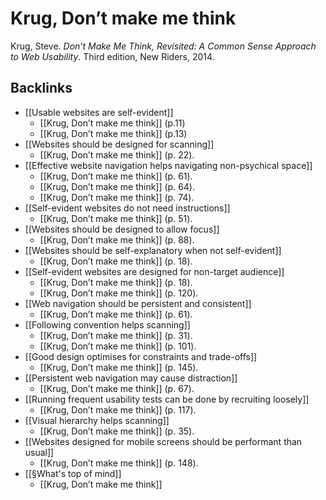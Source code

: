 # Krug, Don’t make me think
Krug, Steve. *Don’t Make Me Think, Revisited: A Common Sense Approach to Web Usability*. Third edition, New Riders, 2014.

## Backlinks
* [[Usable websites are self-evident]]
	* [[Krug, Don’t make me think]] (p.11)
	* [[Krug, Don’t make me think]] (p.13)
* [[Websites should be designed for scanning]]
	* [[Krug, Don’t make me think]] (p. 22).
* [[Effective website navigation helps navigating non-psychical space]]
	* [[Krug, Don’t make me think]]  (p. 61).
	* [[Krug, Don’t make me think]]  (p. 64).
	* [[Krug, Don’t make me think]]  (p. 74).
* [[Self-evident websites do not need instructions]]
	* [[Krug, Don’t make me think]] (p. 51).
* [[Websites should be designed to allow focus]]
	* [[Krug, Don’t make me think]] (p. 88).
* [[Websites should be self-explanatory when not self-evident]]
	* [[Krug, Don’t make me think]] (p. 18).
* [[Self-evident websites are designed for non-target audience]]
	* [[Krug, Don’t make me think]] (p. 18).
	* [[Krug, Don’t make me think]] (p. 120).
* [[Web navigation should be persistent and consistent]]
	* [[Krug, Don’t make me think]] (p. 61).
* [[Following convention helps scanning]]
	* [[Krug, Don’t make me think]] (p. 31).
	* [[Krug, Don’t make me think]] (p.  101).
* [[Good design optimises for constraints and trade-offs]]
	* [[Krug, Don’t make me think]] (p. 145).
* [[Persistent web navigation may cause distraction]]
	* [[Krug, Don’t make me think]] (p. 67).
* [[Running frequent usability tests can be done by recruiting loosely]]
	* [[Krug, Don’t make me think]] (p. 117).
* [[Visual hierarchy helps scanning]]
	* [[Krug, Don’t make me think]] (p. 35).
* [[Websites designed for mobile screens should be performant than usual]]
	* [[Krug, Don’t make me think]] (p. 148).
* [[§What's top of mind]]
	* [[Krug, Don’t make me think]]

<!-- #evergreen #literature -->

<!-- {BearID:48B689EF-ABB7-4F26-806A-2E6E9BA78C92-422-0000C9A07974233E} -->
